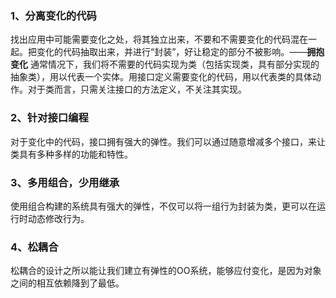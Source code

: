 ### 1、分离变化的代码
找出应用中可能需要变化之处，将其独立出来，不要和不需要变化的代码混在一起。把变化的代码抽取出来，并进行“封装”，好让稳定的部分不被影响。——**拥抱变化**
通常情况下，我们将不需要的代码实现为类（包括实现类，具有部分实现的抽象类），用以代表一个实体。用接口定义需要变化的代码，用以代表类的具体动作。对于类而言，只需关注接口的方法定义，不关注其实现。

### 2、针对接口编程
对于变化中的代码，接口拥有强大的弹性。我们可以通过随意增减多个接口，来让类具有多种多样的功能和特性。

### 3、多用组合，少用继承
使用组合构建的系统具有强大的弹性，不仅可以将一组行为封装为类，更可以在运行时动态修改行为。

### 4、松耦合
松耦合的设计之所以能让我们建立有弹性的OO系统，能够应付变化，是因为对象之间的相互依赖降到了最低。